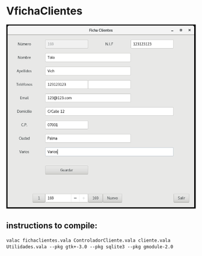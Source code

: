 # VfichaClientes
![ScreenShot](/img/fichaClientes.png)

## instructions to compile:
```valac fichaclientes.vala ControladorCliente.vala cliente.vala Utilidades.vala --pkg gtk+-3.0 --pkg sqlite3 --pkg gmodule-2.0```
